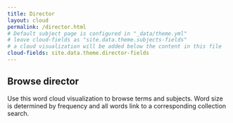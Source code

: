 ```yaml
---
title: Director
layout: cloud
permalink: /director.html
# Default subject page is configured in "_data/theme.yml"
# leave cloud-fields as "site.data.theme.subjects-fields"
# a cloud visualization will be added below the content in this file
cloud-fields: site.data.theme.director-fields
---
```


## Browse director

Use this word cloud visualization to browse terms and subjects.
Word size is determined by frequency and all words link to a corresponding collection search.
